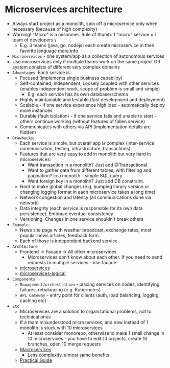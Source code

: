 # Microservices architecture
* Always start project as a monolith, spin off a microservice only when necessary (because of high complexity)
* Warning! "Micro" is a misnomer. Rule of thumb: 1 "micro" service = 1 team of developers \
  * E.g. 3 teams (java, go, nodejs) each create microservice in their favorite language [more info](https://microservices.io/patterns/decomposition/service-per-team.html)
* `Microservices` - one system/app as a collection of autonomous services
* Use microservices only if multiple teams work on the same project OR system consists of different very complex domains
* `Advantages`. Each service is:
    * Focused (implements single business capability)
	* Self-contained, independent, Loosely coupled with other services (enables independent work, scope of problem is small and simple)
	    * E.g. each service has its own database/schema
	* Highly maintainable and testable (fast development and deployment)
	* Scalable - if one service experience high load - automatically deploy more instances
	* Durable (fault isolation) - if one service fails and unable to start - others continue working (without features of fallen service)
	* Communicates with others via API (implementation details are hidden)
* `Drawbacks`:
	* Each service is simple, but overall app is complex (inter-service communication, testing, infrastructure, transactions)
    * Features that are very easy to add in monolith but very hard in microservices:
	    * Want transaction in a monolith? Just add @Transactional. 
	    * Want to gather data from different tables, with filtering and pagination? In a monolith - simple SQL query. 
        * Want foreign key in a monolith? Just add DB constraint.
	* Hard to make global changes (e.g. bumping library version or changing logging format in each microservice takes a long time)
	* Network congestion and latency (all communications done via network)
	* Data integrity (each service is responsible for its own data persistence). Embrace eventual consistency
	* Versioning. Changes in one service shouldn't break others
* `Example`:
    * News site page with weather broadcast, exchange rates, most popular news articles, feedback form. 
    * Each of those is independent backend service
* `Archtecture`
    * Frontend -> Facade -> All other microservices
        * Microservices don't know about each other. If you need to send requests to multiple services - use facade.
    * [microservices](img/microservices.png)
    * [microservices-logical](img/microservices-logical.png)
* `Components`
    * `Management/orchestration` - placing services on nodes, identifying failures, rebalancing (e.g. Kubernetes)
    * `API Gateway` - entry point for clients (auth, load balancing, logging, caching etc)
* `Etc`
    * Microservices are a solution to organizational problems, not to technical ones 
    * If a team misunderstood microservices, and now instead of 1 monolith is stuck with 10 microservices
      * At least consider monorepo, otherwise to make 1 small change in 10 microservices - you have to edit 10 projects, create 10 branches, open 10 merge requests
    * [Macroservices](https://www.reddit.com/r/programming/comments/nzemqn/disasters_ive_seen_in_a_microservices_world/)
        * Less complexity, almost same benefits
    * [Practical Guide](https://www.marcobehler.com/guides/java-microservices-a-practical-guide)
    